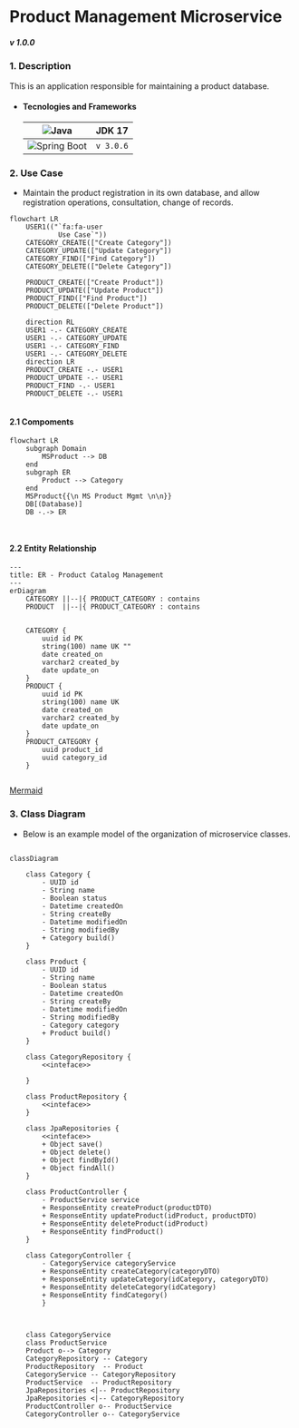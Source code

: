 # Product Management Microservice
##### _v 1.0.0_
<i style="font-size:14px">  </i>


### **1. Description**

This is an application responsible for maintaining a product database. 

- #### Tecnologies and Frameworks
    |![Java](https://img.shields.io/badge/Java-ED8B00?style=for-the-badge&logo=java$logoColor=white) | JDK 17|
    |---|---|
    |![Spring Boot](https://img.shields.io/badge/Spring_Boot-F2F4F9?style=for-the-badge&logo=spring-boot) | `v 3.0.6` |


### **2. Use Case**
- Maintain the product registration in its own database, and allow registration operations, consultation, change of records.
```mermaid
flowchart LR
    USER1(("`fa:fa-user
            Use Case`"))
    CATEGORY_CREATE(["Create Category"])
    CATEGORY_UPDATE(["Update Category"])
    CATEGORY_FIND(["Find Category"])
    CATEGORY_DELETE(["Delete Category"])

    PRODUCT_CREATE(["Create Product"])
    PRODUCT_UPDATE(["Update Product"])
    PRODUCT_FIND(["Find Product"])
    PRODUCT_DELETE(["Delete Product"])

    direction RL
    USER1 -.- CATEGORY_CREATE
    USER1 -.- CATEGORY_UPDATE
    USER1 -.- CATEGORY_FIND
    USER1 -.- CATEGORY_DELETE
    direction LR
    PRODUCT_CREATE -.- USER1
    PRODUCT_UPDATE -.- USER1
    PRODUCT_FIND -.- USER1
    PRODUCT_DELETE -.- USER1
    
```

#### 2.1 Compoments

```mermaid
flowchart LR
    subgraph Domain
        MSProduct --> DB
    end
    subgraph ER
        Product --> Category
    end
    MSProduct{{\n MS Product Mgmt \n\n}}
    DB[(Database)]
    DB -.-> ER
    
    
```
#### 2.2 Entity Relationship

```mermaid
---
title: ER - Product Catalog Management
---
erDiagram
    CATEGORY ||--|{ PRODUCT_CATEGORY : contains
    PRODUCT  ||--|{ PRODUCT_CATEGORY : contains


    CATEGORY {
        uuid id PK
        string(100) name UK ""
        date created_on
        varchar2 created_by
        date update_on
    }
    PRODUCT {
        uuid id PK
        string(100) name UK
        date created_on
        varchar2 created_by
        date update_on
    }
    PRODUCT_CATEGORY {
        uuid product_id
        uuid category_id
    }
    
```
[Mermaid](https://mermaid.live/edit#pako:eNrNUsFqwzAM_RXhc33Z0beRlh3GaMjaw4YhaLaXmiZycO1BSPLvc5q2W8sGO042yNLTk2VLPVNOGyYY51xSsKE2AlYFcMi901EFyDBg7Sp4QsLKNIaCpGOw8UuLlcdGEiTJ7jerh3XxAsPA-dBDXqyX22xTXvwClKOAlg4z4RQAfyJM6-qWfrYnidFqSDt__PJ9oFc79HdA2BjYfkM0BgPKm6R06egHyhl8625YsZ3UhTRev-PfVVT--lnt3NvS6htApWyV890FSRnZgjXGN2h1GpNjJsnCLk2CZCIdNfq9ZJLGFIcxuOeOFBPBR7Ngc3mnMWHiHetD8rZIr86d7fETT8jFAg)


### **3. Class Diagram**
- Below is an example model of the organization of microservice classes. 


```mermaid

classDiagram

    class Category {
        - UUID id
        - String name
        - Boolean status
        - Datetime createdOn
        - String createBy
        - Datetime modifiedOn
        - String modifiedBy
        + Category build()
    }

    class Product {
        - UUID id
        - String name
        - Boolean status
        - Datetime createdOn
        - String createBy
        - Datetime modifiedOn
        - String modifiedBy
        - Category category
        + Product build()
    }    

    class CategoryRepository {
        <<inteface>>

    }

    class ProductRepository {
        <<inteface>>
    }

    class JpaRepositories {
        <<inteface>>
        + Object save()
        + Object delete()
        + Object findById()
        + Object findAll()
    }
        
    class ProductController {
        - ProductService service
        + ResponseEntity createProduct(productDTO)
        + ResponseEntity updateProduct(idProduct, productDTO)
        + ResponseEntity deleteProduct(idProduct)
        + ResponseEntity findProduct()
    }

    class CategoryController {
        - CategoryService categoryService
        + ResponseEntity createCategory(categoryDTO)
        + ResponseEntity updateCategory(idCategory, categoryDTO)
        + ResponseEntity deleteCategory(idCategory)
        + ResponseEntity findCategory()
        }

    

    class CategoryService
    class ProductService
    Product o--> Category
    CategoryRepository -- Category
    ProductRepository  -- Product
    CategoryService -- CategoryRepository
    ProductService  -- ProductRepository
    JpaRepositories <|-- ProductRepository
    JpaRepositories <|-- CategoryRepository
    ProductController o-- ProductService
    CategoryController o-- CategoryService
    




    
```

